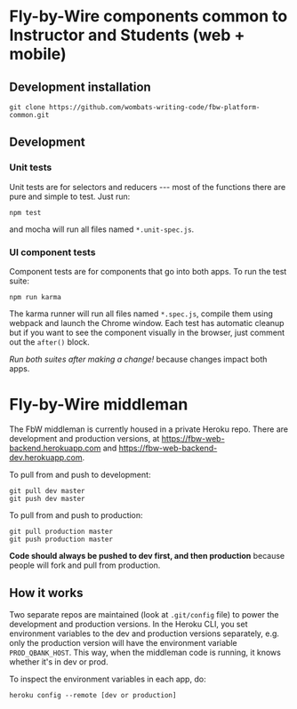
# Fly-by-Wire components common to Instructor and Students (web + mobile)


## Development installation
```
git clone https://github.com/wombats-writing-code/fbw-platform-common.git
```

## Development

### Unit tests
Unit tests are for selectors and reducers --- most of the functions there are pure and simple to test. Just run:

```
npm test
```

and mocha will run all files named `*.unit-spec.js`.


### UI component tests
Component tests are for components that go into both apps. To run the test suite:
```
npm run karma
```
The karma runner will run all files named `*.spec.js`, compile them using webpack and launch the Chrome window. Each test has automatic cleanup but if you want to see the component visually in the browser, just comment out the `after()` block.

*Run both suites after making a change!* because changes impact both apps.

# Fly-by-Wire middleman

The FbW middleman is currently housed in a private Heroku repo. There are development and production versions, at https://fbw-web-backend.herokuapp.com and https://fbw-web-backend-dev.herokuapp.com.

To pull from and push to development:
```
git pull dev master
git push dev master
```

To pull from and push to production:
```
git pull production master
git push production master
```

**Code should always be pushed to dev first, and then production** because people will fork and pull from production.

## How it works
Two separate repos are maintained (look at `.git/config` file) to power the development and production versions. In the Heroku CLI, you set environment variables to the dev and production versions separately, e.g. only the production version will have the environment variable `PROD_QBANK_HOST`. This way, when the middleman code is running, it knows whether it's in dev or prod.

To inspect the environment variables in each app, do:
```
heroku config --remote [dev or production]
```

